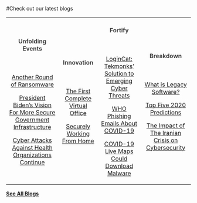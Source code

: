 #Check out our latest blogs

|   |   |   |   |
|:----------:|:----------:|:----------:|:----------:|
|<h4 style="color:#444">Unfolding Events</h4> <br/> [<p class="blogdescription">Another Round of Ransomware</p>]({{#makeLink}}./blogarticle.html?blogs_path=./blogs.md/2021-06-14.md&menu_path=/{{/makeLink}})[<p class="blogdescription">President Biden’s Vision For More Secure Government Infrastructure</p>]({{#makeLink}}./blogarticle.html?blogs_path=./blogs.md/2021-06-11.md&menu_path=/{{/makeLink}})[<p class="blogdescription">Cyber Attacks Against Health Organizations Continue</p>]({{#makeLink}}./blogarticle.html?blogs_path=./blogs.md/2021-06-03.md&menu_path=/{{/makeLink}})| <h4 style="color:#444">Innovation</h4> <br/> [<p class="blogdescription">The First Complete Virtual Office</p>]({{#makeLink}}./blogarticle.html?blogs_path=./blogs.md/cybersecurity.md/2020-04-09.md&menu_path=/{{/makeLink}})[<p class="blogdescription">Securely Working From Home</p>]({{#makeLink}}./blogarticle.html?blogs_path=./blogs.md/cybersecurity.md/2020-03-24.md&menu_path=/{{/makeLink}}) | <h4 style="color:#444">Fortify</h4> <br/> [<p class="blogdescription">LoginCat: Tekmonks’ Solution to Emerging Cyber Threats</p>]({{#makeLink}}./blogarticle.html?blogs_path=./blogs.md/2021-06-21.md&menu_path=/{{/makeLink}}) [<p class="blogdescription">WHO Phishing Emails About COVID-19</p>]({{#makeLink}}./blogarticle.html?blogs_path=./blogs.md/cybersecurity.md/2020-03-24.md&menu_path=/{{/makeLink}}) [<p class="blogdescription">COVID-19 Live Maps Could Download Malware</p>]({{#makeLink}}./blogarticle.html?blogs_path=./blogs.md/cybersecurity.md/2020-04-16.md&menu_path=/{{/makeLink}}) | <h4 style="color:#444">Breakdown</h4> <br/> [<p class="blogdescription">What is Legacy Software?</p>]({{#makeLink}}./blogarticle.html?blogs_path=./blogs.md/2021-05-31.md&menu_path=/{{/makeLink}})[<p class="blogdescription">Top Five 2020 Predictions</p>]({{#makeLink}}./blogarticle.html?blogs_path=./blogs.md/2020-01-07.md&menu_path=/{{/makeLink}})[<p class="blogdescription">The Impact of The Iranian Crisis on Cybersecurity</p>]({{#makeLink}}./blogarticle.html?blogs_path=./blogs.md/cybersecurity.md/2020-02-18.md&menu_path=/{{/makeLink}})|


[**See All Blogs**]({{#makeLink}}./mainblog.html?blogs_path=blogpages/mainblog&menu_path=/{{/makeLink}})